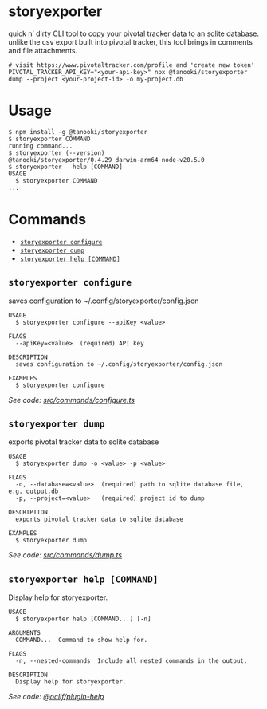 storyexporter
=================

quick n’ dirty CLI tool to copy your pivotal tracker data to an sqlite database. unlike the csv export built into pivotal tracker, this tool brings in comments and file attachments.


```
# visit https://www.pivotaltracker.com/profile and 'create new token'
PIVOTAL_TRACKER_API_KEY="<your-api-key>" npx @tanooki/storyexporter dump --project <your-project-id> -o my-project.db
```


# Usage

<!-- usage -->
```sh-session
$ npm install -g @tanooki/storyexporter
$ storyexporter COMMAND
running command...
$ storyexporter (--version)
@tanooki/storyexporter/0.4.29 darwin-arm64 node-v20.5.0
$ storyexporter --help [COMMAND]
USAGE
  $ storyexporter COMMAND
...
```
<!-- usagestop -->
# Commands
<!-- commands -->
* [`storyexporter configure`](#storyexporter-configure)
* [`storyexporter dump`](#storyexporter-dump)
* [`storyexporter help [COMMAND]`](#storyexporter-help-command)

## `storyexporter configure`

saves configuration to ~/.config/storyexporter/config.json

```
USAGE
  $ storyexporter configure --apiKey <value>

FLAGS
  --apiKey=<value>  (required) API key

DESCRIPTION
  saves configuration to ~/.config/storyexporter/config.json

EXAMPLES
  $ storyexporter configure
```

_See code: [src/commands/configure.ts](https://github.com/tanookilabs/storyexporter/blob/v0.4.29/src/commands/configure.ts)_

## `storyexporter dump`

exports pivotal tracker data to sqlite database

```
USAGE
  $ storyexporter dump -o <value> -p <value>

FLAGS
  -o, --database=<value>  (required) path to sqlite database file, e.g. output.db
  -p, --project=<value>   (required) project id to dump

DESCRIPTION
  exports pivotal tracker data to sqlite database

EXAMPLES
  $ storyexporter dump
```

_See code: [src/commands/dump.ts](https://github.com/tanookilabs/storyexporter/blob/v0.4.29/src/commands/dump.ts)_

## `storyexporter help [COMMAND]`

Display help for storyexporter.

```
USAGE
  $ storyexporter help [COMMAND...] [-n]

ARGUMENTS
  COMMAND...  Command to show help for.

FLAGS
  -n, --nested-commands  Include all nested commands in the output.

DESCRIPTION
  Display help for storyexporter.
```

_See code: [@oclif/plugin-help](https://github.com/oclif/plugin-help/blob/v6.0.20/src/commands/help.ts)_
<!-- commandsstop -->
